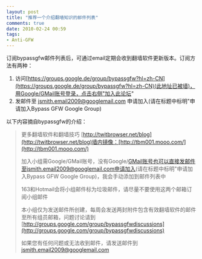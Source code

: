```yaml
---
layout: post
title: "推荐一个介绍翻墙知识的邮件列表"
comments: true
date: 2010-02-24 00:59
tags:
- Anti-GFW
---
```

订阅bypassgfw邮件列表后，可通过email定期会收到翻墙软件更新版本。订阅方法有两种：

  1. 访问[https://groups.google.de/group/bypassgfw?hl=zh-CN](https://groups.google.de/group/bypassgfw?hl=zh-CN)(此地址已被墙)，用Google/GMail账号登录，点击右侧"加入此论坛"
  2. 发邮件至 jsmith.email2009@googlemail.com 申请加入(请在标题中标明"申请加入Bypass GFW Google Group)

以下内容摘自bypassgfw的介绍：

> 更多翻墙软件和翻墙技巧 [http://twitbrowser.net/blog](http://twitbrowser.net/blog)墙内镜像：[http://tbm001.mooo.com/](http://tbm001.mooo.com/)
> 
> 加入小组需Google/GMail账号，没有Google/GMail账号也可以直接发邮件至jsmith.email2009@googlemail.com申请加入(请在标题中标明"申请加入Bypass GFW Google Group)，我会手动添加到邮件列表中
> 
> 163和Hotmail会将小组邮件标为垃圾邮件，请尽量不要使用这两个邮箱订阅小组邮件
> 
> 本小组仅为发送邮件所创建，每周会发送两封附件包含有效翻墙软件的邮件至所有组员邮箱，问题讨论请到[http://groups.google.com/group/bypassgfwdiscussions](http://groups.google.com/group/bypassgfwdiscussions)
> 
> 如果您有任何问题或无法收到邮件，请发送邮件到 jsmith.email2009@googlemail.com
